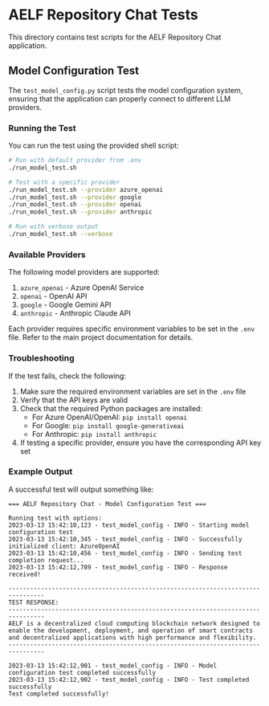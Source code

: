 # AELF Repository Chat Tests

This directory contains test scripts for the AELF Repository Chat application.

## Model Configuration Test

The `test_model_config.py` script tests the model configuration system, ensuring that the application can properly connect to different LLM providers.

### Running the Test

You can run the test using the provided shell script:

```bash
# Run with default provider from .env
./run_model_test.sh

# Test with a specific provider
./run_model_test.sh --provider azure_openai
./run_model_test.sh --provider google
./run_model_test.sh --provider openai
./run_model_test.sh --provider anthropic

# Run with verbose output
./run_model_test.sh --verbose
```

### Available Providers

The following model providers are supported:

1. `azure_openai` - Azure OpenAI Service
2. `openai` - OpenAI API
3. `google` - Google Gemini API
4. `anthropic` - Anthropic Claude API

Each provider requires specific environment variables to be set in the `.env` file. Refer to the main project documentation for details.

### Troubleshooting

If the test fails, check the following:

1. Make sure the required environment variables are set in the `.env` file
2. Verify that the API keys are valid
3. Check that the required Python packages are installed:
   - For Azure OpenAI/OpenAI: `pip install openai`
   - For Google: `pip install google-generativeai`
   - For Anthropic: `pip install anthropic`
4. If testing a specific provider, ensure you have the corresponding API key set

### Example Output

A successful test will output something like:

```
=== AELF Repository Chat - Model Configuration Test ===

Running test with options:  
2023-03-13 15:42:10,123 - test_model_config - INFO - Starting model configuration test
2023-03-13 15:42:10,345 - test_model_config - INFO - Successfully initialized client: AzureOpenAI
2023-03-13 15:42:10,456 - test_model_config - INFO - Sending test completion request...
2023-03-13 15:42:12,789 - test_model_config - INFO - Response received!

--------------------------------------------------------------------------------
TEST RESPONSE:
--------------------------------------------------------------------------------
AELF is a decentralized cloud computing blockchain network designed to enable the development, deployment, and operation of smart contracts and decentralized applications with high performance and flexibility.
--------------------------------------------------------------------------------

2023-03-13 15:42:12,901 - test_model_config - INFO - Model configuration test completed successfully
2023-03-13 15:42:12,902 - test_model_config - INFO - Test completed successfully
Test completed successfully! 